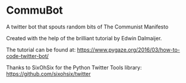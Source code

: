 # CommuBot
A twitter bot that spouts random bits of The Communist Manifesto


Created with the help of the brilliant tutorial by Edwin Dalmaijer. 

The tutorial can be found at: https://www.pygaze.org/2016/03/how-to-code-twitter-bot/

Thanks to SixOhSix for the Python Twitter Tools library: https://github.com/sixohsix/twitter

